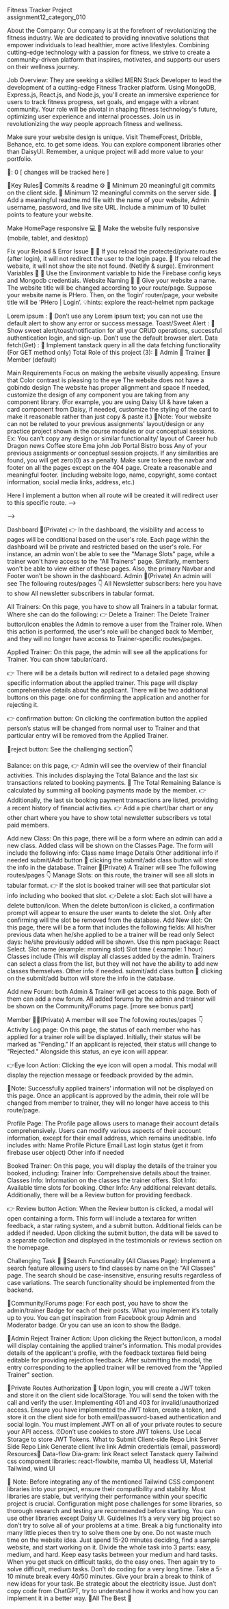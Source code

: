 Fitness Tracker Project  
assignment12_category_010

About the Company:
Our company is at the forefront of revolutionizing the fitness industry. We are dedicated to providing innovative solutions that empower individuals to lead healthier, more active lifestyles. Combining cutting-edge technology with a passion for fitness, we strive to create a community-driven platform that inspires, motivates, and supports our users on their wellness journey.

Job Overview:
They are seeking a skilled MERN Stack Developer to lead the development of a cutting-edge Fitness Tracker platform. Using MongoDB, Express.js, React.js, and Node.js, you'll create an immersive experience for users to track fitness progress, set goals, and engage with a vibrant community. Your role will be pivotal in shaping fitness technology's future, optimizing user experience and internal processes. Join us in revolutionizing the way people approach fitness and wellness.

Make sure your website design is unique. Visit ThemeForest, Dribble, Behance, etc. to get some ideas. You can explore component libraries other than DaisyUI. Remember, a unique project will add more value to your portfolio.

🚩: 0 [ changes will be tracked here ]

🚀Key Rules🚀
Commits & readme ⚙️
📌 Minimum 20 meaningful git commits on the client side.
📌 Minimum 12 meaningful commits on the server side.
📌 Add a meaningful readme.md file with the name of your website, Admin username, password, and live site URL. Include a minimum of 10 bullet points to feature your website.

Make HomePage responsive 💻
📌 Make the website fully responsive (mobile, tablet, and desktop)

Fix your Reload & Error Issue 🔄️
📌 If you reload the protected/private routes (after login), it will not redirect the user to the login page.
📌 If you reload the website, it will not show the site not found. (Netlify & surge).
Environment Variables 🔐
📌 Use the Environment variable to hide the Firebase config keys and Mongodb credentials.
Website Naming 🪪
📌 Give your website a name. The website title will be changed according to your route/page. Suppose your website name is PHero. Then, on the ‘login’ router/page, your website title will be ‘PHero | Login’.
💡hints: explore the react-helmet npm package

Lorem ipsum :
📌 Don’t use any Lorem ipsum text; you can not use the default alert to show any error or success message.
Toast/Sweet Alert :
📌 Show sweet alert/toast/notification for all your CRUD operations, successful authentication login, and sign-up. Don’t use the default browser alert.
Data fetch(Get) :
📌 Implement tanstack query in all the data fetching functionality (For GET method only)
Total Role of this project (3):
📌 Admin
📌 Trainer
📌 Member (default)

Main Requirements
Focus on making the website visually appealing. Ensure that
Color contrast is pleasing to the eye
The website does not have a gobindo design
The website has proper alignment and space
If needed, customize the design of any component you are taking from any component library. (For example, you are using Daisy UI & have taken a card component from Daisy, if needed, customize the styling of the card to make it reasonable rather than just copy & paste it.)
📝Note: Your website can not be related to your previous assignments' layout/design or any practice project shown in the course modules or our conceptual sessions. Ex: You can't copy any design or similar functionality/ layout of
Career hub
Dragon news
Coffee store
Ema john
Job Portal
Bistro boss
Any of your previous assignments or conceptual session projects. If any similarities are found, you will get zero(0) as a penalty.
Make sure to keep the navbar and footer on all the pages except on the 404 page. Create a reasonable and meaningful footer. (including website logo, name, copyright, some contact information, social media links, address, etc.)

<!-- TODO -->
<!--! Navbar🧭 -->
<!--
    Your website should have a navbar with the following information:
    ✅Website name/logo.
    ✅Home page.
    ✅All Trainer Page.
    ✅All Classes page.
    ✅Conditional Dashboard.
    ✅Community/Forums page.
    ✅Conditional login/register.
    ✅User Profile.
    ✅Note: The User profile and Dashboard on the navbar will be conditional based on user login. If the user is logged in, the navbar ✅will show the profile picture, dashboard, and logout button; otherwise, it will show the Login button.
    ✅Login and registration systems
-->
<!-- TODO -->
<!--! Registration Page ➕ -->
<!--
    ✅Create a Registration page will have the Email/Password form having the following fields:
    ✅Name
    ✅Email
    ✅Photo URL
    ✅Password

    ❌📝Note: Make sure you add the user information in a MongoDB collection after successful registration and use them as per your need.
    ⚠️ Do not enforce the email verification method, as it will inconvenience the examiner. If you want, you can add email verification after receiving the assignment result.
-->
<!-- TODO -->
<!--! Login Page ➕ -->
<!--
    ✅When a user clicks on the login button, they will be redirected to the login page which has the following:
    ✅Email/Password
    ✅A Social Login System
    ✅A link that will help the user toggle the login and registration page

    ✅📝Note: Both Registration and Login pages, display relevant Error (🛑) messages when necessary.

    ❌Also, A user by default will get the (role: member) when he/she registers or sign in with a popup.
-->
<!-- TODO -->
<!--! Homepage 🏠 -->
<!-- 👉
    ✅Banner section: A slider/banner/ a meaningful section.
    ✅Inside the banner will be a Heading Title, a Short Description, and
    ✅a button that will redirect the user to the classes page.
-->
<!-- 👉
    ✅Featured section / Our Services: Create a featured section highlighting key website features through a series of cards.
    ✅Each card should include a concise title, an engaging description, and an icon or image visually representing the feature.
    💡For ideas search google.
    <!-- TODO --> Here I implement a button when all route will be created it will redirect user to this specific route. -->

-->

<!-- 👉
    ✅About section: this section will have some info about the organization.
    ✅You can use any type of layout or design but try to match it with your whole website design.
-->

<!-- 👉
    ✅Featured classes: Create a "Featured Classes" section showcasing the top six most booked classes, based on their total booking counts.
    ✅Each class should be displayed with a title, a brief description, and the total number of bookings to highlight its popularity. ✅All data will be from the database.
    ✅📝 Use the backend and MongoDB $sort method to filter data based on the total booking number.
    ? For that, you must count the total booked each time a user booked a class.
-->

<!-- 👉
    ✅Testimonials or Reviews: Implement a carousel slider that displays three review cards simultaneously.
    ✅This slider should be capable of cycling through all the reviews submitted by a member.
    ✅The slider will include functionality to navigate(next, prev) through the reviews smoothly, allowing users to view each one in succession.

    ❌This will be a dynamic section and the user can add reviews from his dashboard.   See this Design demo
    🚩See the Dashboard member part for more info. 👇
-->

<!-- 👉
    ✅Latest Community/Forum posts: show recent six(6) community forum posts or articles.
    ✅Ensure to include direct links for further reading or exploring the blog section.
    ✅Aim to feature 4-6 posts in total.
-->

<!-- 👉
    Newsletter section: Design a subscription section that includes fields for the user's name and email address, along with a "Subscribe Now" button. When the "Subscribe Now" button is clicked, the user's information should be saved to the database. Ensure that this process does not require users to log in to subscribe to the newsletter.
-->

<!-- 👉
    ✅Team section: Display at least three trainer profiles, each accompanied by key information.
    ✅Each profile should include the trainer's name, a brief biography, areas of expertise, and a professional photo.
-->

<!-- TODO: 
<!-- ! All Trainers Page👯(Public) -->
<!-- 👉 
    ✅Trainer Section: Show all the Trainer profiles. Each Card contains the following info.
    ✅Trainer name
    ✅Profile Image
    ❌Years of Experience
    ❌Social icons
    ❌Available slots.
    ❌Other info if needed.
    ✅Know more
    📝By clicking the Know More button should redirect to the Trainer details page, 
-->

<!-- TODO: -->
<!--! Trainer Details Page🤵(Public)

    Design a Trainer details page with a layout consisting of two sections. 👇

    Trainer info
    Available slots
    
    👉
    ✅Trainer Information Section: Include the trainer's name, photo, details, expertise, and other info. This section should provide ✅comprehensive information about the trainer's background and qualifications.
    
    ❌Available Slots: Display a schedule of the trainer's available time slots for booking sessions. Each slot will be represented as a button/link.

    🚀clicking any available slot will redirect the user to the trainer booking page. 
    
    👉
    ✅Be A Trainer Section: Below/above the Trainer details and Available Slots sections, there will be a"Be A Trainer" section. This ✅section should feature a prominent Call to Action (CTA) button labeled "Become a Trainer." Upon clicking this button, users will ✅be redirected to the "Become a Trainer" page.
    (search this keyword on Google for better understanding: keyword) 
-->

<!-- TODO -->
<!--! Trainer Booked Page👨‍💻(Private)
    ❌👉 From the Trainer Details Page Available Slots when a user clicks on any available slot, they will be redirected to the Trainer Booked Page.

    This page will show the following info:
    ❌Trainer name
    ❌Selected slot
    ❌Classes
    ✅packages: (ex: Basic, Standard, Premium)
    ✅Join now button

    ✅As for packages will include some extra benefits for example:

    ✅Basic Membership
    ✅Standard Membership
    ✅Premium Membership
    ✅Access to gym facilities during regular operating hours.
    ✅All benefits of the basic membership.
    ✅All benefits of the standard membership.
    ✅Use of cardio and strength training equipment.
    ✅Access to group fitness classes such as yoga, spinning, and Zumba.
    ✅Access to personal training sessions with certified trainers.
    ✅Access to locker rooms and showers.
    ✅Use of additional amenities like a sauna or steam room.
    ✅Discounts on additional services such as massage therapy or nutrition counseling.
    ✅Price: $10
    ✅Price: $50
    ✅Price: $100

    ✅Users are required to choose one membership plan from the options provided. The table design and content are subject to customization per the assignment requirements.

    ✅👉 Click the Join Now button to redirect the user to the payment page👇 
-->
<!-- TODO ***-->
<!--! Payment Page💸(Private)
    👉 On this page, you have to implement a stripe based payment system . show below data.  
    Trainer name
    Slot name
    Package name
    Price
    Your name, email & other info
    Other info if needed

    Integrate Stripe Payment Gateway

    📝 Clicking on the pay button will
    save payment information in the database after a successful transaction.
    Save required information in the database
    Increase Booking count of class
    ⏰ here you can use a form or card. If you add a form don’t let the user modify any of the above info. 
-->

<!-- TODO ***-->
<!--! Be a Trainer Page (Private)
    👉 This page will have a form where the user can submit the following info:
    Full Name
    Email (read-only)
    Age
    Profile Image
    Skills (use checkbox for selecting multiple skills)
    Available days a week. (Ex: Sun, Mon, Tues, Thu) see below for more info👇
    Available time in a day
    Other info depending on your project.
    Applied Button.
    
    📝 Also, the status will be pending by default. All the info will be stored in the database by clicking the apply button.
    
    💡For Available days in a week you have to use this npm package: React Select. Also, the user can’t insert any value. There will be only 7 days' name on the select option.
    
    🛑 Users don’t have the option to add his/her input for a week. user only can select the item (7 days' name) from the select bo
-->

<!-- TODO -->
<!--! Classes Page(Public)
    👉 All Classes Section: Create an All Classes section where users can access a comprehensive list of all available classes.
    📝 Each class will display all necessary information, including class description and any additional details. 
    Additionally, there will be a list of trainers who specialize in teaching that specific class, a maximum of five(5) trainers.

    For example, if the class is "Yoga," there will be a list of trainers who conduct Yoga sessions.
    👉 Pagination: Implement pagination for the "All Classes" section, displaying six classes per page by default. Users can navigate through the list of classes by changing the page number, allowing them to view the remaining classes.

    💡From the list of trainers associated with a specific class, if a user clicks on any of the trainer's images, will redirected to that particular Trainer details page. 
-->

<!-- TODO -->
<!--! Forum Page🅱️(Public)
    📖Post section: Display 6 posts per page on the forum page, implementing pagination using backend functionality.
    👉 Voting System: Implement an up-vote and down-vote system similar to Quora's. Users need to log in to vote for forum posts, 
-->

Dashboard 🪪(Private)
👉 In the dashboard, the visibility and access to pages will be conditional based on the user's role. Each page within the dashboard will be private and restricted based on the user's role. For instance, an admin won't be able to see the "Manage Slots" page, while a trainer won't have access to the "All Trainers" page. Similarly, members won't be able to view either of these pages. Also, the primary Navbar and Footer won’t be shown in the dashboard.
Admin 🤵(Private)
An admin will see The following routes/pages 👇
All Newsletter subscribers: here you have to show All newsletter subscribers in tabular format.

All Trainers: On this page, you have to show all Trainers in a tabular format. Where she can do the following:
👉 Delete a Trainer: The Delete Trainer button/icon enables the Admin to remove a user from the Trainer role. When this action is performed, the user's role will be changed back to Member, and they will no longer have access to Trainer-specific routes/pages.

Applied Trainer: On this page, the admin will see all the applications for Trainer. You can show tabular/card.

👉 There will be a details button will redirect to a detailed page showing specific information about the applied trainer. This page will display comprehensive details about the applicant. There will be two additional buttons on this page: one for confirming the application and another for rejecting it.

👉 confirmation button: On clicking the confirmation button the applied person’s status will be changed from normal user to Trainer and that particular entry will be removed from the Applied Trainer.

🛑reject button: See the challenging section👇

Balance: on this page,
👉 Admin will see the overview of their financial activities. This includes displaying the Total Balance and the last six transactions related to booking payments.
📝 The Total Remaining Balance is calculated by summing all booking payments made by the member.
👉 Additionally, the last six booking payment transactions are listed, providing a recent history of financial activities.
👉 Add a pie chart/bar chart or any other chart where you have to show total newsletter subscribers vs total paid members.

Add new Class: On this page, there will be a form where an admin can add a new class. Added class will be shown on the Classes Page. The form will include the following info:
Class name
Image
Details
Other additional info if needed
submit/Add button
📝 clicking the submit/add class button will store the info in the database.
Trainer 👯(Private)
A Trainer will see The following routes/pages 👇
Manage Slots: on this route, the trainer will see all slots in tabular format.
👉 If the slot is booked trainer will see that particular slot info including who booked that slot.
👉Delete a slot: Each slot will have a delete button/icon. When the delete button/icon is clicked, a confirmation prompt will appear to ensure the user wants to delete the slot. Only after confirming will the slot be removed from the database.
Add New slot: On this page, there will be a form that includes the following fields:
All his/her previous data when he/she applied to be a trainer will be read only
Select days: he/she previously added will be shown. Use this npm package: React Select.
Slot name (example: morning slot)
Slot time ( example: 1 hour)
Classes include (This will display all classes added by the admin. Trainers can select a class from the list, but they will not have the ability to add new classes themselves.
Other info if needed.
submit/add class button
📝 clicking on the submit/add button will store the info in the database.

Add new Forum: both Admin & Trainer will get access to this page. Both of them can add a new forum. All added forums by the admin and trainer will be shown on the Community/Forums page. [more see bonus part]

Member 👩‍🎓(Private)
A member will see The following routes/pages 👇
Activity Log page: On this page, the status of each member who has applied for a trainer role will be displayed. Initially, their status will be marked as "Pending." If an applicant is rejected, their status will change to "Rejected." Alongside this status, an eye icon will appear.

👉Eye Icon Action: Clicking the eye icon will open a modal. This modal will display the rejection message or feedback provided by the admin.

📝Note: Successfully applied trainers' information will not be displayed on this page. Once an applicant is approved by the admin, their role will be changed from member to trainer, they will no longer have access to this route/page.

Profile Page: The Profile page allows users to manage their account details comprehensively. Users can modify various aspects of their account information, except for their email address, which remains uneditable. Info includes with:
Name
Profile Picture
Email
Last login status (get it from firebase user object)
Other info if needed

Booked Trainer: On this page, you will display the details of the trainer you booked, including:
Trainer Info: Comprehensive details about the trainer.
Classes Info: Information on the classes the trainer offers.
Slot Info: Available time slots for booking.
Other Info: Any additional relevant details.
Additionally, there will be a Review button for providing feedback.

👉 Review button Action:
When the Review button is clicked, a modal will open containing a form. This form will include a textarea for written feedback, a star rating system, and a submit button. Additional fields can be added if needed. Upon clicking the submit button, the data will be saved to a separate collection and displayed in the testimonials or reviews section on the homepage.

Challenging Task 🎁
🚀Search Functionality (All Classes Page):
Implement a search feature allowing users to find classes by name on the "All Classes" page. The search should be case-insensitive, ensuring results regardless of case variations. The search functionality should be implemented from the backend.

🚀Community/Forums page:
For each post, you have to show the admin/trainer Badge for each of their posts. What you implement it’s totally up to you. You can get inspiration from Facebook group Admin and Moderator badge. Or you can use an icon to show the Badge.

🚀Admin Reject Trainer Action:
Upon clicking the Reject button/icon, a modal will display containing the applied trainer's information. This modal provides details of the applicant's profile, with the feedback textarea field being editable for providing rejection feedback. After submitting the modal, the entry corresponding to the applied trainer will be removed from the "Applied Trainer" section.

🚀Private Routes Authorization 🔐
Upon login, you will create a JWT token and store it on the client side localStorage. You will send the token with the call and verify the user. Implementing 401 and 403 for invalid/unauthorized access. Ensure you have implemented the JWT token, create a token, and store it on the client side for both email/password-based authentication and social login. You must implement JWT on all of your private routes to secure your API access.
⏰Don’t use cookies to store JWT tokens. Use Local Storage to store JWT Tokens.
What to Submit
Client-side Repo Link
Server Side Repo Link
Generate client live link
Admin credentials (email, password)
Resources🔗
Data-flow Dia-gram: link
React select
Tanstack query
Tailwind css component libraries: react-flowbite, mamba UI, headless UI, Material Tailwind, wind UI

📝 Note: Before integrating any of the mentioned Tailwind CSS component libraries into your project, ensure their compatibility and stability. Most libraries are stable, but verifying their performance within your specific project is crucial. Configuration might pose challenges for some libraries, so thorough research and testing are recommended before starting. You can use other libraries except Daisy UI.
Guidelines
It’s a very very big project so don’t try to solve all of your problems at a time. Break a big functionality into many little pieces then try to solve them one by one.
Do not waste much time on the website idea. Just spend 15-20 minutes deciding, find a sample website, and start working on it.
Divide the whole task into 3 parts: easy, medium, and hard. Keep easy tasks between your medium and hard tasks. When you get stuck on difficult tasks, do the easy ones. Then again try to solve difficult, medium tasks.
Don’t do coding for a very long time. Take a 5-10 minute break every 40/50 minutes. Give your brain a break to think of new ideas for your task.
Be strategic about the electricity issue.
Just don’t copy code from ChatGPT, try to understand how it works and how you can implement it in a better way.
🥰All The Best 🥰
